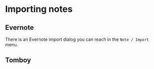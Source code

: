 # Importing notes

## Evernote

There is an Evernote import dialog you can reach in the `Note / Import` menu.

## Tomboy

